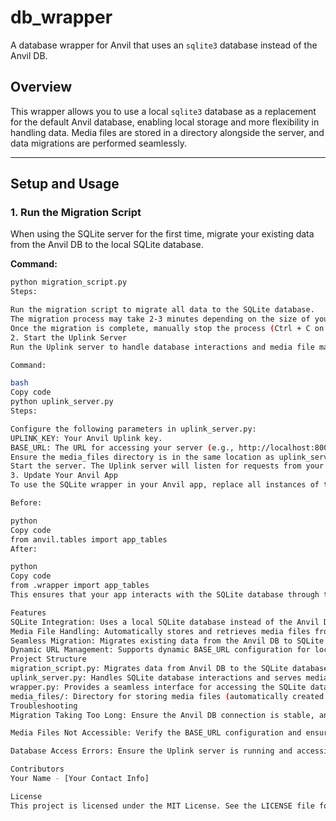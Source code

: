 # **db_wrapper**
A database wrapper for Anvil that uses an `sqlite3` database instead of the Anvil DB.

## **Overview**
This wrapper allows you to use a local `sqlite3` database as a replacement for the default Anvil database, enabling local storage and more flexibility in handling data. Media files are stored in a directory alongside the server, and data migrations are performed seamlessly.

---

## **Setup and Usage**

### **1. Run the Migration Script**
When using the SQLite server for the first time, migrate your existing data from the Anvil DB to the local SQLite database.

**Command:**
```bash
python migration_script.py
Steps:

Run the migration script to migrate all data to the SQLite database.
The migration process may take 2-3 minutes depending on the size of your database.
Once the migration is complete, manually stop the process (Ctrl + C on most systems).
2. Start the Uplink Server
Run the Uplink server to handle database interactions and media file management.

Command:

bash
Copy code
python uplink_server.py
Steps:

Configure the following parameters in uplink_server.py:
UPLINK_KEY: Your Anvil Uplink key.
BASE_URL: The URL for accessing your server (e.g., http://localhost:8000 or your cloud-hosted server URL).
Ensure the media_files directory is in the same location as uplink_server.py. This directory will store media files uploaded to the database.
Start the server. The Uplink server will listen for requests from your Anvil app.
3. Update Your Anvil App
To use the SQLite wrapper in your Anvil app, replace all instances of the app_tables import with the wrapper.

Before:

python
Copy code
from anvil.tables import app_tables
After:

python
Copy code
from .wrapper import app_tables
This ensures that your app interacts with the SQLite database through the wrapper.

Features
SQLite Integration: Uses a local SQLite database instead of the Anvil DB for all data operations.
Media File Handling: Automatically stores and retrieves media files from a local directory (media_files).
Seamless Migration: Migrates existing data from the Anvil DB to SQLite with minimal setup.
Dynamic URL Management: Supports dynamic BASE_URL configuration for local and cloud environments.
Project Structure
migration_script.py: Migrates data from Anvil DB to the SQLite database.
uplink_server.py: Handles SQLite database interactions and serves media files.
wrapper.py: Provides a seamless interface for accessing the SQLite database as app_tables.
media_files/: Directory for storing media files (automatically created if not present).
Troubleshooting
Migration Taking Too Long: Ensure the Anvil DB connection is stable, and restart the process if necessary.

Media Files Not Accessible: Verify the BASE_URL configuration and ensure the media_files directory is present and writable.

Database Access Errors: Ensure the Uplink server is running and accessible by the Anvil app.

Contributors
Your Name - [Your Contact Info]

License
This project is licensed under the MIT License. See the LICENSE file for details.
